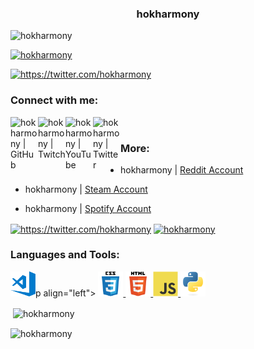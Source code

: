 <h3 align="center">hokharmony</h3>

<p align="left"> <img src="https://komarev.com/ghpvc/?username=hokharmony&label=Profile%20views&color=0e75b6&style=flat" alt="hokharmony" /> </p>

<p align="left"> <a href="https://github.com/ryo-ma/github-profile-trophy"><img src="https://github-profile-trophy.vercel.app/?username=hokharmony" alt="hokharmony" /></a> </p>

<p align="left"> <a href="https://twitter.com/https://twitter.com/hokharmony" target="blank"><img src="https://img.shields.io/twitter/follow/https://twitter.com/hokharmony?logo=twitter&style=for-the-badge" alt="https://twitter.com/hokharmony" /></a> </p>

<h3 align="left">Connect with me:</h3>

[<img align="left" alt="hokharmony | GitHub" width="44px" src="https://cdn.discordapp.com/attachments/744842644798046211/838091206348767302/5d69e29f0d71aaa04ed9725100199b4e.png" />][github]
[<img align="left" alt="hokharmony | Twitch" width="44px" src="https://img.icons8.com/fluent/2x/twitch.png" />][twitch]
[<img align="left" alt="hokharmony | YouTube" width="44px" src="https://img.icons8.com/color/2x/youtube-play.png" />][youtube]
[<img align="left" alt="hokharmony | Twitter" width="44px" src="https://cdn.discordapp.com/attachments/744842644798046211/838091455062868018/4662875160dc4c56954003ebda995414.png" />][twitter]

<br />

### More:

[github]: https://github.com/hokharmony
[twitch]: https://www.twitch.tv/hokharmony
[youtube]: https://www.youtube.com/channel/UC5XBrb0wb4lnpfG0cSTaguQ
[twitter]: https://twitter.com/hokharmony

  
- hokharmony | [Reddit Account](https://www.reddit.com/u/hokharmony)

- hokharmony | [Steam Account](https://steamcommunity.com/profiles/76561198874388272)

- hokharmony | [Spotify Account](https://open.spotify.com/user/31rliietdvsx7qgkbzwjsaiqwvxq)

<p align="left">
<a href="https://twitter.com/https://twitter.com/hokharmony" target="blank"><img align="center" src="https://raw.githubusercontent.com/rahuldkjain/github-profile-readme-generator/neutral-icons/src/images/icons/Social/twitter.svg" alt="https://twitter.com/hokharmony" height="30" width="40" /></a>
<a href="https://www.youtube.com/c/hokharmony" target="blank"><img align="center" src="https://raw.githubusercontent.com/rahuldkjain/github-profile-readme-generator/neutral-icons/src/images/icons/Social/youtube.svg" alt="hokharmony" height="30" width="40" /></a>
</p>

<h3 align="left">Languages and Tools:</h3>
<img align="left" alt="Visual Studio Code" width="40px" src="https://raw.githubusercontent.com/github/explore/80688e429a7d4ef2fca1e82350fe8e3517d3494d/topics/visual-studio-code/visual-studio-code.png" />
p align="left"> <a href="https://www.w3schools.com/css/" target="_blank"> <img src="https://raw.githubusercontent.com/devicons/devicon/master/icons/css3/css3-original-wordmark.svg" alt="css3" width="40" height="40"/> </a> <a href="https://www.w3.org/html/" target="_blank"> <img src="https://raw.githubusercontent.com/devicons/devicon/master/icons/html5/html5-original-wordmark.svg" alt="html5" width="40" height="40"/> </a> <a href="https://developer.mozilla.org/en-US/docs/Web/JavaScript" target="_blank"> <img src="https://raw.githubusercontent.com/devicons/devicon/master/icons/javascript/javascript-original.svg" alt="javascript" width="40" height="40"/> </a> <a href="https://www.python.org" target="_blank"> <img src="https://raw.githubusercontent.com/devicons/devicon/master/icons/python/python-original.svg" alt="python" width="40" height="40"/> </a> </p>


<p>&nbsp;<img align="center" src="https://github-readme-stats.vercel.app/api?username=hokharmony&show_icons=true&theme=dark&title_color=ffffff&text_color=ffffff&locale=en" alt="hokharmony" /></p>

<p><img align="center" src="https://github-readme-streak-stats.herokuapp.com/?user=hokharmony&theme=dark" alt="hokharmony" /></p>
